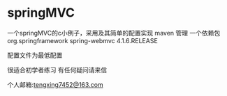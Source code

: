 # springMVC

一个springMVC的c小例子，采用及其简单的配置实现
maven 管理  一个依赖包 
<dependency>
            <groupId>org.springframework</groupId>
            <artifactId>spring-webmvc</artifactId>
            <version>4.1.6.RELEASE</version>
        </dependency>
        
配置文件为最低配置

很适合初学者练习  有任何疑问请来信

个人邮箱:tengxing7452@163.com 
